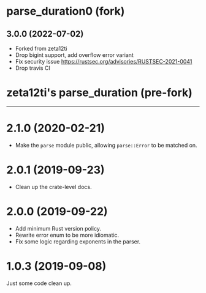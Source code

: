 # parse_duration0 (fork)

## 3.0.0 (2022-07-02)
- Forked from zeta12ti
- Drop bigint support, add overflow error variant
- Fix security issue https://rustsec.org/advisories/RUSTSEC-2021-0041
- Drop travis CI

# zeta12ti's parse_duration (pre-fork)
---------------------------------------

# 2.1.0 (2020-02-21)
- Make the `parse` module public, allowing `parse::Error` to be matched on.

# 2.0.1 (2019-09-23)
- Clean up the crate-level docs.

# 2.0.0 (2019-09-22)
- Add minimum Rust version policy.
- Rewrite error enum to be more idiomatic.
- Fix some logic regarding exponents in the parser.

# 1.0.3 (2019-09-08)
Just some code clean up.
